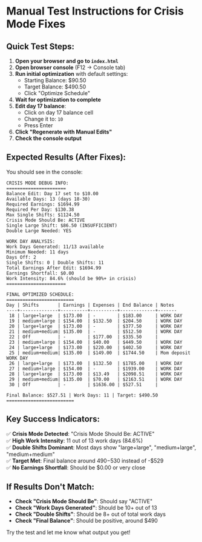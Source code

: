 # Manual Test Instructions for Crisis Mode Fixes

## Quick Test Steps:

1. **Open your browser and go to `index.html`**
2. **Open browser console** (F12 → Console tab)
3. **Run initial optimization** with default settings:
   - Starting Balance: $90.50
   - Target Balance: $490.50
   - Click "Optimize Schedule"
4. **Wait for optimization to complete**
5. **Edit day 17 balance**:
   - Click on day 17 balance cell
   - Change it to: `10`
   - Press Enter
6. **Click "Regenerate with Manual Edits"**
7. **Check the console output**

## Expected Results (After Fixes):

You should see in the console:

```
CRISIS MODE DEBUG INFO:
======================
Balance Edit: Day 17 set to $10.00
Available Days: 13 (days 18-30)
Required Earnings: $1694.99
Required Per Day: $130.38
Max Single Shifts: $1124.50
Crisis Mode Should Be: ACTIVE
Single Large Shift: $86.50 (INSUFFICIENT)
Double Large Needed: YES

WORK DAY ANALYSIS:
Work Days Generated: 11/13 available  
Minimum Needed: 11 days
Days Off: 2
Single Shifts: 0 | Double Shifts: 11
Total Earnings After Edit: $1694.99
Earnings Shortfall: $0.00
Work Intensity: 84.6% (should be 90%+ in crisis)
======================

FINAL OPTIMIZED SCHEDULE:
=========================
Day | Shifts       | Earnings | Expenses | End Balance | Notes
----+--------------+----------+----------+-------------+-------
 18 | large+large  | $173.00  | -        | $183.00     | WORK DAY
 19 | medium+large | $154.00  | $132.50  | $204.50     | WORK DAY
 20 | large+large  | $173.00  | -        | $377.50     | WORK DAY
 21 | medium+medium| $135.00  | -        | $512.50     | WORK DAY
 22 | Off          | -        | $177.00  | $335.50     | 
 23 | medium+large | $154.00  | $40.00   | $449.50     | WORK DAY
 24 | large+large  | $173.00  | $220.00  | $402.50     | WORK DAY
 25 | medium+medium| $135.00  | $149.00  | $1744.50    | Mom deposit WORK DAY
 26 | large+large  | $173.00  | $132.50  | $1785.00    | WORK DAY
 27 | medium+large | $154.00  | -        | $1939.00    | WORK DAY
 28 | large+large  | $173.00  | $13.49   | $2098.51    | WORK DAY
 29 | medium+medium| $135.00  | $70.00   | $2163.51    | WORK DAY
 30 | Off          | -        | $1636.00 | $527.51     | 

Final Balance: $527.51 | Work Days: 11 | Target: $490.50
=========================
```

## Key Success Indicators:

✅ **Crisis Mode Detected**: "Crisis Mode Should Be: ACTIVE"  
✅ **High Work Intensity**: 11 out of 13 work days (84.6%)  
✅ **Double Shifts Dominant**: Most days show "large+large", "medium+large", "medium+medium"  
✅ **Target Met**: Final balance around $490-$530 instead of -$529  
✅ **No Earnings Shortfall**: Should be $0.00 or very close  

## If Results Don't Match:

- **Check "Crisis Mode Should Be"**: Should say "ACTIVE"  
- **Check "Work Days Generated"**: Should be 10+ out of 13  
- **Check "Double Shifts"**: Should be 8+ out of total work days  
- **Check "Final Balance"**: Should be positive, around $490  

Try the test and let me know what output you get!